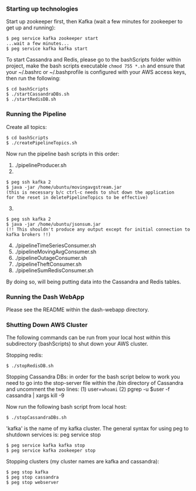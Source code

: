 ### Starting up technologies


Start up zookeeper first, then Kafka (wait a few minutes for zookeeper
to get up and running):
```
$ peg service kafka zookeeper start
...wait a few minutes...
$ peg service kafka kafka start

```

To start Cassandra and Redis, please go to the bashScripts folder within project, make the bash scripts executable ```chmod 755 *.sh``` and ensure that your ~/.bashrc or ~/.bashprofile is configured with your AWS access keys, then run the following:

```
$ cd bashScripts
$ ./startCassandraDBs.sh
$ ./startRedisDB.sh
```

### Running the Pipeline

Create all topics:
```
$ cd bashScripts
$ ./createPipelineTopics.sh
```

Now run the pipeline bash scripts in this order:
1. ./pipelineProducer.sh
2.
```
$ peg ssh kafka 2
$ java -jar /home/ubuntu/movingavgstream.jar
(this is necessary b/c ctrl-c needs to shut down the application
for the reset in deletePipelineTopics to be effective)
```
3.
```
$ peg ssh kafka 2
$ java -jar /home/ubuntu/jsonsum.jar
(!! This shouldn't produce any output except for initial connection to kafka brokers !!)
```

4. ./pipelineTimeSeriesConsumer.sh
5. ./pipelineMovingAvgConsumer.sh
6. ./pipelineOutageConsumer.sh
7. ./pipelineTheftConsumer.sh
8. ./pipelineSumRedisConsumer.sh

By doing so, will being putting data into the Cassandra and Redis tables.

### Running the Dash WebApp

Please see the README within the dash-webapp directory.

### Shutting Down AWS Cluster

The following commands can be run from your local host within this subdirectory (bashScripts)
to shut down your AWS cluster.

Stopping redis:
```
$ ./stopRedisDB.sh
```

Stopping Cassandra DBs:
in order for the bash script below to work you need to go into the stop-server file
within the /bin directory of Cassandra and uncomment the two lines:
(1) user=`whoami`
(2) pgrep -u $user -f cassandra | xargs kill -9

Now run the following bash script from local host:
```
$ ./stopCassandraDBs.sh
```

'kafka' is the name of my kafka cluster.
The general syntax for using peg to shutdown services is:
peg service <cluster-name> <service> stop
```
$ peg service kafka kafka stop
$ peg service kafka zookeeper stop
```

Stopping clusters (my cluster names are kafka and cassandra):
```
$ peg stop kafka
$ peg stop cassandra
$ peg stop webserver
```
